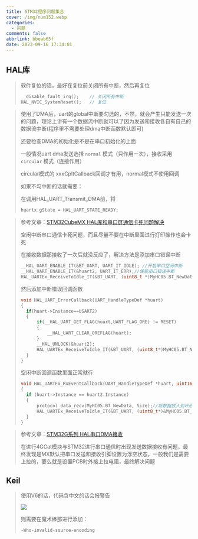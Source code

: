 ```yaml
---
title: STM32程序问题集合
cover: /img/num152.webp
categories:
  - 问题
comments: false
abbrlink: bbeab65f
date: 2023-09-16 17:34:01
---
```




## HAL库

> 软件复位的话，最好在复位前关闭所有中断，然后再复位
>
> ```cpp
> __disable_fault_irq();	// 关闭所有中断
> HAL_NVIC_SystemReset();	// 复位
> ```

> 使用了DMA后，uart的global中断要勾选的，不然，就会产生只能发送一次的问题，理论上讲有一个数据流中断就可以了因为发送和接收各自有自己的数据流中断(程序里不需要处理dma中断函数默认即可)
>
> 还要检查DMA的初始化是不是在串口初始化的上面
>
> 一般情况uart dma发送选择 `normal` 模式（只作用一次），接收采用 `circular` 模式（连接作用）
>
> circular模式的 xxxCpltCallback回调才有用，normal模式不使用回调
>
> 如果不勾中断的话就需要：
>
> 在调用HAL_UART_Transmit_DMA前，将
>
> ```cpp
> huartx.gState = HAL_UART_STATE_READY;
> ```

> 参考文章：[STM32CubeMX HAL库和串口屏通信卡死问题解决](https://blog.csdn.net/hpy518/article/details/130105031)
>
> 空闲中断串口通信卡死问题，而且尽量不要在中断里面进行打印操作也会卡死
>
> 在接收数据那接收了一次后就没反应了，解决方法是添加串口错误中断
>
> ```cpp
> __HAL_UART_ENABLE_IT(&BT_UART, UART_IT_IDLE);	//开启串口空闲中断
> __HAL_UART_ENABLE_IT(&huart2, UART_IT_ERR);//使能串口错误中断
> HAL_UARTEx_ReceiveToIdle_IT(&BT_UART, (uint8_t *)MyHC05.BT_NewData, BT_Rec_MAX_LEN);
> ```
>
> 然后添加中断错误回调函数
>
> ```cpp
> void HAL_UART_ErrorCallback(UART_HandleTypeDef *huart)	
> {
> 	if(huart->Instance==USART2)
> 	{
> 		if(__HAL_UART_GET_FLAG(huart,UART_FLAG_ORE) != RESET)
> 		{
> 			__HAL_UART_CLEAR_OREFLAG(huart);
> 		}
> 		__HAL_UNLOCK(&huart2);
> 		HAL_UARTEx_ReceiveToIdle_IT(&BT_UART, (uint8_t*)MyHC05.BT_NewData,BT_Rec_MAX_LEN);
> 	}
> }
> ```
>
> 空闲中断回调函数里面正常就行
>
> ```cpp
> void HAL_UARTEx_RxEventCallback(UART_HandleTypeDef *huart, uint16_t Size)
> {
> 	if (huart->Instance == huart2.Instance)
> 	{
> 		protocol_data_recv(MyHC05.BT_NewData, Size);//将数据放入到环形缓冲区
> 		HAL_UARTEx_ReceiveToIdle_IT(&BT_UART, (uint8_t*)&MyHC05.BT_NewData,BT_Rec_MAX_LEN);
> 	}
> }
> ```

> 参考文章：[STM32G系列 HAL串口DMA接收](https://blog.csdn.net/qinxin4/article/details/121271375?ops_request_misc=%257B%2522request%255Fid%2522%253A%2522170196063216800182174388%2522%252C%2522scm%2522%253A%252220140713.130102334..%2522%257D&request_id=170196063216800182174388&biz_id=0&utm_medium=distribute.pc_search_result.none-task-blog-2~all~baidu_landing_v2~default-2-121271375-null-null.142^v96^control&utm_term=hal%20%E4%B8%B2%E5%8F%A3%E4%B8%8A%E6%8B%89&spm=1018.2226.3001.4187)
>
> 在进行4GCat模块与STM32进行串口通信时出现发送数据接收有问题，最终发现是MX默认把串口发送和接收引脚设置为浮空状态，一般我们是需要上拉的，要么就是设置PCB时外接上拉电阻，最终解决问题

## Keil

> 使用V6的话，代码含中文的话会报警告
>
> ![](https://image-1309791158.cos.ap-guangzhou.myqcloud.com/其他/QQ截图20231028210140.webp)
>
> 则需要在魔术棒那进行添加：
>
> ```cpp
> -Wno-invalid-source-encoding
> ```

